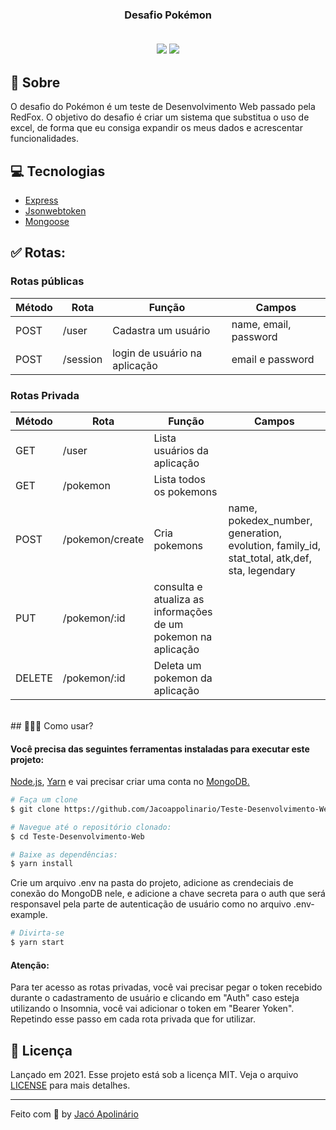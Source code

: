 <h3 align="center">
    <b>Desafio Pokémon</b>
    <br><br>
    <p align="center">
        <img src="https://img.shields.io/badge/By-Jac%C3%B3%20Apolin%C3%A1rio-fd951f">
        <img src="https://img.shields.io/badge/License-MIT-fd951f">
    </p>
</h3>

## 🚀 Sobre
O desafio do Pokémon é um teste de Desenvolvimento Web passado pela RedFox. O objetivo do desafio é criar um sistema que substitua o uso de excel, de forma que eu consiga expandir os meus dados e acrescentar funcionalidades. 

## 💻 Tecnologias
- [Express](http://expressjs.com/en/5x/api.html#app.use)
- [Jsonwebtoken](https://github.com/auth0/node-jsonwebtoken#readme)
- [Mongoose](https://mongoosejs.com/docs/guide.html)

## ✅ Rotas: 
### Rotas públicas
| Método | Rota | Função | Campos 
|--|--|--|--|
| POST | /user | Cadastra um usuário | name, email, password | 
| POST | /session | login de usuário na aplicação | email e password | 

### Rotas Privada
| Método | Rota | Função | Campos 
|--|--|--|--|
| GET | /user | Lista usuários da aplicação | | 
| GET | /pokemon | Lista todos os pokemons | | 
| POST | /pokemon/create | Cria pokemons | name, pokedex_number, generation, evolution, family_id, stat_total, atk,def, sta, legendary | 
| PUT | /pokemon/:id | consulta e atualiza as informações de um pokemon na aplicação| | 
| DELETE | /pokemon/:id | Deleta um pokemon da aplicação | |
<br>
## 👷🏾‍♂️ Como usar?

<h4> Você precisa das seguintes ferramentas instaladas para executar este projeto: </h4>
 <p> <a href="https://nodejs.org/en/">Node.js<a>, <a href="https://yarnpkg.com/">Yarn</a> e vai precisar criar uma conta no <a href="https://www.mongodb.com/"> MongoDB. </a> </p>

```bash
# Faça um clone
$ git clone https://github.com/Jacoappolinario/Teste-Desenvolvimento-Web.git

# Navegue até o repositório clonado:
$ cd Teste-Desenvolvimento-Web

# Baixe as dependências:
$ yarn install
```
Crie um arquivo .env na pasta do projeto, adicione as crendeciais de conexão do MongoDB nele, e adicione a chave secreta para o auth que será responsavel pela parte de autenticação de usuário como no arquivo .env-example.

```bash
# Divirta-se
$ yarn start
```
#### Atenção: 
Para ter acesso as rotas privadas, você vai precisar pegar o token recebido durante o cadastramento de usuário e clicando em "Auth" caso esteja utilizando o Insomnia, você vai adicionar o token em "Bearer Yoken". Repetindo esse passo em cada rota privada que for utilizar.

## 📕 Licença
Lançado em 2021. Esse projeto está sob a licença MIT. Veja o arquivo [LICENSE](/LICENSE) para mais detalhes.

---

Feito com 💙 by [Jacó Apolinário](https://www.linkedin.com/in/jacoapolinario/)
